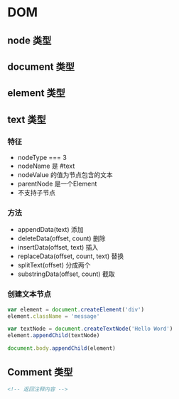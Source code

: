 # DOM
## node 类型
## document 类型
## element 类型
## text 类型
### 特征
+ nodeType === 3
+ nodeName 是 #text
+ nodeValue 的值为节点包含的文本
+ parentNode 是一个Element
+ 不支持子节点
### 方法
+ appendData(text) 添加
+ deleteData(offset, count) 删除
+ insertData(offset, text) 插入
+ replaceData(offset, count, text) 替换
+ splitText(offset) 分成两个
+ substringData(offset, count) 截取

### 创建文本节点
```js
var element = document.createElement('div')
element.className = 'message'

var textNode = document.createTextNode('Hello Word')
element.appendChild(textNode)

document.body.appendChild(element)
```
## Comment 类型
```html
<!-- 返回注释内容 -->
```
## 

